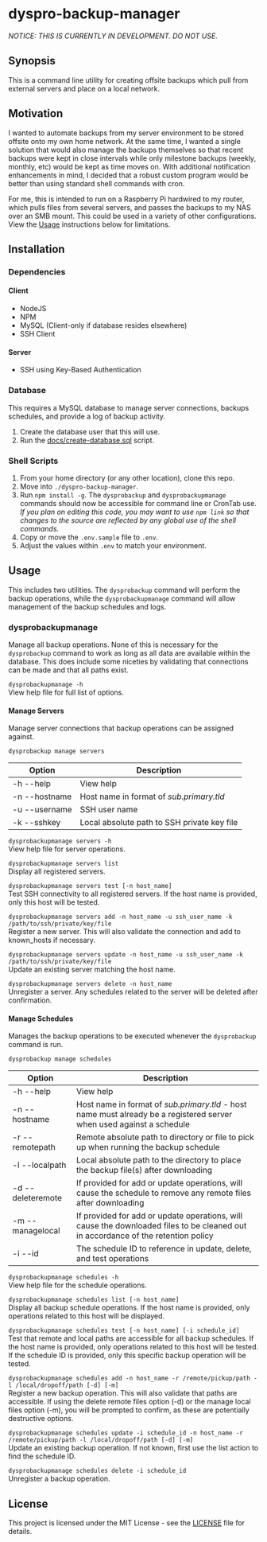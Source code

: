 # dyspro-backup-manager

_NOTICE: THIS IS CURRENTLY IN DEVELOPMENT. DO NOT USE._ 

## Synopsis
This is a command line utility for creating offsite backups which pull from external servers and place on a local
network.

## Motivation
I wanted to automate backups from my server environment to be stored offsite onto my own home network. At the same time,
I wanted a single solution that would also manage the backups themselves so that recent backups were kept in close
intervals while only milestone backups (weekly, monthly, etc) would be kept as time moves on. With additional
notification enhancements in mind, I decided that a robust custom program would be better than using standard shell
commands with cron.

For me, this is intended to run on a Raspberry Pi hardwired to my router, which pulls files from several servers, and
passes the backups to my NAS over an SMB mount. This could be used in a variety of other configurations. View the
[Usage](#usage) instructions below for limitations.

## Installation

### Dependencies

#### Client
*   NodeJS
*   NPM
*   MySQL (Client-only if database resides elsewhere)
*   SSH Client

#### Server
*   SSH using Key-Based Authentication

### Database
This requires a MySQL database to manage server connections, backups schedules, and provide a log of backup activity.

1.  Create the database user that this will use.
2.  Run the [docs/create-database.sql](./docs/create-database.sql) script.

### Shell Scripts

1.  From your home directory (or any other location), clone this repo.
2.  Move into `./dyspro-backup-manager`.
3.  Run `npm install -g`. The `dysprobackup` and `dysprobackupmanage` commands should now be accessible for command line
or CronTab use. _If you plan on editing this code, you may want to use `npm link` so that changes to the source are 
reflected by any global use of the shell commands._
4.  Copy or move the `.env.sample` file to `.env`.
5.  Adjust the values within `.env` to match your environment.

## Usage
This includes two utilities. The `dysprobackup` command will perform the backup operations, while the 
`dysprobackupmanage` command will allow management of the backup schedules and logs.

### dysprobackupmanage
Manage all backup operations. None of this is necessary for the `dysprobackup` command to work as long as all data are 
available within the database. This does include some niceties by validating that connections can be made and that all 
paths exist.

`dysprobackupmanage -h`  
View help file for full list of options.

#### Manage Servers
Manage server connections that backup operations can be assigned against.

`dysprobackup manage servers`

| Option | Description |
|---|---|
| -h --help | View help |
| -n --hostname | Host name in format of _sub.primary.tld_ |
| -u --username | SSH user name |
| -k --sshkey | Local absolute path to SSH private key file |

`dysprobackupmanage servers -h`  
View help file for server operations.

`dysprobackupmanage servers list`  
Display all registered servers.

`dysprobackupmanage servers test [-n host_name]`  
Test SSH connectivity to all registered servers. If the host name is provided, only this host will be tested.

`dysprobackupmanage servers add -n host_name -u ssh_user_name -k /path/to/ssh/private/key/file`  
Register a new server. This will also validate the connection and add to known_hosts if necessary.

`dysprobackupmanage servers update -n host_name -u ssh_user_name -k /path/to/ssh/private/key/file`  
Update an existing server matching the host name.

`dysprobackupmanage servers delete -n host_name`  
Unregister a server. Any schedules related to the server will be deleted after confirmation.

#### Manage Schedules
Manages the backup operations to be executed whenever the `dysprobackup` command is run.

`dysprobackup manage schedules`

| Option | Description |
|---|---|
| -h --help | View help |
| -n --hostname | Host name in format of _sub.primary.tld_ - host name must already be a registered server when used against a schedule |
| -r --remotepath | Remote absolute path to directory or file to pick up when running the backup schedule |
| -l --localpath | Local absolute path to the directory to place the backup file(s) after downloading |
| -d --deleteremote | If provided for add or update operations, will cause the schedule to remove any remote files after downloading |
| -m --managelocal | If provided for add or update operations, will cause the downloaded files to be cleaned out in accordance of the retention policy |
| -i --id | The schedule ID to reference in update, delete, and test operations |

`dysprobackupmanage schedules -h`  
View help file for the schedule operations.

`dysprobackupmanage schedules list [-n host_name]`  
Display all backup schedule operations. If the host name is provided, only operations related to this host will be
displayed.

`dysprobackupmanage schedules test [-n host_name] [-i schedule_id]`  
Test that remote and local paths are accessible for all backup schedules. If the host name is provided, only operations
related to this host will be tested. If the schedule ID is provided, only this specific backup operation will be tested.

`dysprobackupmanage schedules add -n host_name -r /remote/pickup/path -l /local/dropoff/path [-d] [-m]`  
Register a new backup operation. This will also validate that paths are accessible. If using the delete remote files
option (-d) or the manage local files option (-m), you will be prompted to confirm, as these are potentially destructive
options.

`dysprobackupmanage schedules update -i schedule_id -n host_name -r /remote/pickup/path -l /local/dropoff/path [-d] [-m]`  
Update an existing backup operation. If not known, first use the list action to find the schedule ID.  

`dysprobackupmanage schedules delete -i schedule_id`  
Unregister a backup operation.

## License
This project is licensed under the MIT License - see the [LICENSE](./LICENSE) file for details.